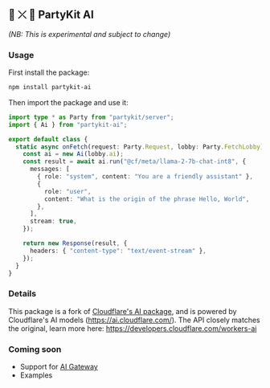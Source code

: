 ## 🎈 ⤫ 🤖 PartyKit AI

_(NB: This is experimental and subject to change)_

### Usage

First install the package:

```bash
npm install partykit-ai
```

Then import the package and use it:

```ts
import type * as Party from "partykit/server";
import { Ai } from "partykit-ai";

export default class {
  static async onFetch(request: Party.Request, lobby: Party.FetchLobby) {
    const ai = new Ai(lobby.ai);
    const result = await ai.run("@cf/meta/llama-2-7b-chat-int8", {
      messages: [
        { role: "system", content: "You are a friendly assistant" },
        {
          role: "user",
          content: "What is the origin of the phrase Hello, World",
        },
      ],
      stream: true,
    });

    return new Response(result, {
      headers: { "content-type": "text/event-stream" },
    });
  }
}
```

### Details

This package is a fork of [Cloudflare's AI package](https://npmjs.com/package/@cloudflare/ai), and is powered by Cloudflare's AI models (https://ai.cloudflare.com/). The API closely matches the original, learn more here: https://developers.cloudflare.com/workers-ai

### Coming soon

- Support for [AI Gateway](https://developers.cloudflare.com/ai-gateway)
- Examples
